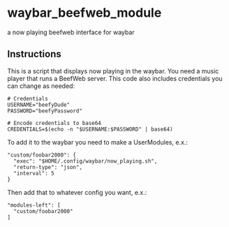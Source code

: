 # waybar_beefweb_module
a now playing beefweb interface for waybar

## Instructions
This is a script that displays now playing in the waybar. You need a music player that runs a BeefWeb server.
This code also includes credentials you can change as needed:
```
# Credentials
USERNAME="beefyDude"
PASSWORD="beefyPassword"

# Encode credentials to base64
CREDENTIALS=$(echo -n "$USERNAME:$PASSWORD" | base64)
```
To add it to the waybar you need to make a UserModules, e.x.:
```
"custom/foobar2000": {
  "exec": "$HOME/.config/waybar/now_playing.sh",
  "return-type": "json",
  "interval": 5
}
```
Then add that to whatever config you want, e.x.:
```
"modules-left": [
  "custom/foobar2000"
]
```
